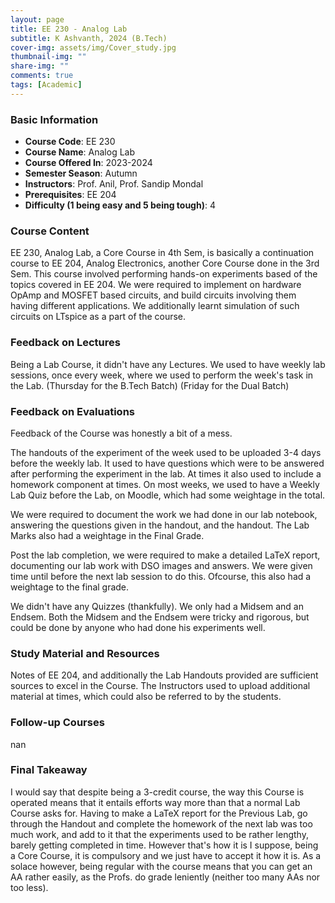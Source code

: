 ```yaml
---
layout: page
title: EE 230 - Analog Lab 
subtitle: K Ashvanth, 2024 (B.Tech)
cover-img: assets/img/Cover_study.jpg
thumbnail-img: ""
share-img: ""
comments: true
tags: [Academic]
---
```


### Basic Information

- **Course Code**: EE 230
- **Course Name**: Analog Lab 
- **Course Offered In**: 2023-2024
- **Semester Season**: Autumn
- **Instructors**: Prof. Anil, Prof. Sandip Mondal
- **Prerequisites**: EE 204
- **Difficulty (1 being easy and 5 being tough)**: 4

### Course Content
EE 230, Analog Lab, a Core Course in 4th Sem, is basically a continuation course to EE 204, Analog Electronics, another Core Course done in the 3rd Sem.
This course involved performing hands-on experiments based of the topics covered in EE 204. We were required to implement on hardware OpAmp and MOSFET based circuits, and build circuits involving them having different applications. We additionally learnt simulation of such circuits on LTspice as a part of the course.

### Feedback on Lectures
Being a Lab Course, it didn't have any Lectures.
We used to have weekly lab sessions, once every week, where we used to perform the week's task in the Lab. 
(Thursday for the B.Tech Batch)
(Friday for the Dual Batch)

### Feedback on Evaluations
Feedback of the Course was honestly a bit of a mess.

The handouts of the experiment of the week used to be uploaded 3-4 days before the weekly lab. It used to have questions which were to be answered after performing the experiment in the lab. At times it also used to include a homework component at times.
On most weeks, we used to have a Weekly Lab Quiz before the Lab, on Moodle, which had some weightage in the total.

We were required to document the work we had done in our lab notebook, answering the questions given in the handout, and the handout. The Lab Marks also had a weightage in the Final Grade.

Post the lab completion, we were required to make a detailed LaTeX report, documenting our lab work with DSO images and answers. We were given time until before the next lab session to do this. Ofcourse, this also had a weightage to the final grade.

We didn't have any Quizzes (thankfully). We only had a Midsem and an Endsem. 
Both the Midsem and the Endsem were tricky and rigorous, but could be done by anyone who had done his experiments well.

### Study Material and Resources
Notes of EE 204, and additionally the Lab Handouts provided are sufficient sources to excel in the Course.
The Instructors used to upload additional material at times, which could also be referred to by the students.

### Follow-up Courses
nan

### Final Takeaway
I would say that despite being a 3-credit course, the way this Course is operated means that it entails efforts way more than that a normal Lab Course asks for.
Having to make a LaTeX report for the Previous Lab, go through the Handout and complete the homework of the next lab was too much work, and add to it that the experiments used to be rather lengthy, barely getting completed in time.
However that's how it is I suppose, being a Core Course, it is compulsory and we just have to accept it how it is.
As a solace however, being regular with the course means that you can get an AA rather easily, as the Profs. do grade leniently (neither too many AAs nor too less).

